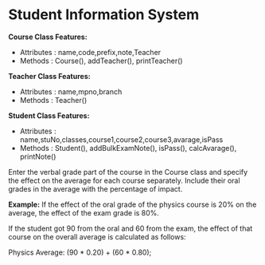 # Student Information System

**Course Class Features:**

- Attributes : name,code,prefix,note,Teacher
- Methods : Course(), addTeacher(), printTeacher()

**Teacher Class Features:**

- Attributes : name,mpno,branch
- Methods : Teacher()

**Student Class Features:**

- Attributes : name,stuNo,classes,course1,course2,course3,avarage,isPass
- Methods : Student(), addBulkExamNote(), isPass(), calcAvarage(), printNote()

Enter the verbal grade part of the course in the Course class and specify the effect on the average for each course separately. Include their oral grades in the average with the percentage of impact.

**Example:** If the effect of the oral grade of the physics course is 20% on the average, the effect of the exam grade is 80%.

If the student got 90 from the oral and 60 from the exam, the effect of that course on the overall average is calculated as follows:

Physics Average: (90 * 0.20) + (60 * 0.80);